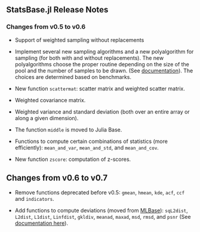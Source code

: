 ## StatsBase.jl Release Notes

### Changes from v0.5 to v0.6

* Support of weighted sampling without replacements

* Implement several new sampling algorithms and a new polyalgorithm for sampling (for both with and without replacements). The new polyalgorithms choose the proper routine depending on the size of the pool and the number of samples to be drawn. (See [documentation](http://statsbasejl.readthedocs.org/en/latest/sampling.html)). The choices are determined based on benchmarks.

* New function ``scattermat``: scatter matrix and weighted scatter matrix.

* Weighted covariance matrix.

* Weighted variance and standard deviation (both over an entire array or along a given dimension).

* The function ``middle`` is moved to Julia Base.

* Functions to compute certain combinations of statistics (more efficiently): ``mean_and_var``, ``mean_and_std``, and ``mean_and_cov``.

* New function ``zscore``: computation of z-scores.


## Changes from v0.6 to v0.7

* Remove functions deprecated before v0.5: ``gmean``, ``hmean``, ``kde``, ``acf``, ``ccf`` and ``indicators``.

* Add functions to compute deviations (moved from [MLBase](https://github.com/JuliaStats/MLBase.jl)): 
  ``sqL2dist``, ``L2dist``, ``L1dist``, ``Linfdist``, ``gkldiv``, ``meanad``, ``maxad``, ``msd``, ``rmsd``, and ``psnr`` (See [documentation here](http://statsbasejl.readthedocs.org/en/latest/deviation.html)).

